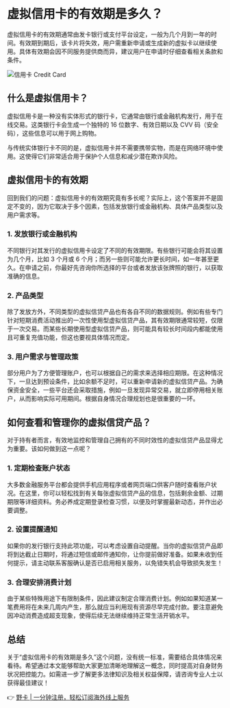 # 虚拟信用卡的有效期是多久？

虚拟信用卡的有效期通常由发卡银行或支付平台设定，一般为几个月到一年的时间。有效期到期后，该卡片将失效，用户需重新申请或生成新的虚拟卡以继续使用。具体有效期会因不同服务提供商而异，建议用户在申请时仔细查看相关条款和条件。

![信用卡 Credit Card](https://bbtdd.com/wp-content/uploads/img/9048491864415051.webp "什么是虚拟信用卡？")

## 什么是虚拟信用卡？

虚拟信用卡是一种没有实体形式的银行卡，它通常由银行或金融机构发行，用于在线交易。这类银行卡会生成一个独特的 16 位数字、有效日期以及 CVV 码（安全码），这些信息可以用于网上购物。

与传统实体银行卡不同的是，虚拟信用卡并不需要携带实物，而是在网络环境中使用。这使得它们非常适合用于保护个人信息和减少潜在欺诈风险。

## 虚拟信用卡的有效期

回到我们的问题：虚拟信用卡的有效期究竟有多长呢？实际上，这个答案并不是固定不变的，因为它取决于多个因素，包括发放银行或金融机构、具体产品类型以及用户需求等。

### 1. 发放银行或金融机构

不同银行对其发行的虚拟信用卡设定了不同的有效期限。有些银行可能会将其设置为几个月，比如 3 个月或 6 个月；而另一些则可能允许更长时间，如一年甚至更久。在申请之前，你最好先咨询你所选择的平台或者发放该张牌照的银行，以获取准确的信息。

### 2. 产品类型

除了发放方外，不同类型的虚拟信贷产品也有各自不同的数据规则。例如有些专门针对短期消费活动推出的一次性使用型虚拟信贷产品，其有效期限通常较短，仅限于一次交易。而某些长期使用型虚拟信贷产品，则可能具有较长时间段内都能使用且可重复充值功能，但这也要视具体情况而定。

### 3. 用户需求与管理政策

部分用户为了方便管理账户，也可以根据自己的需求来选择相应期限。在这种情况下，一旦达到预设条件，比如余额不足时，可以重新申请新的虚拟信贷产品。为确保资金安全，一些平台还会采取措施，例如一旦发现异常交易，就立即停用相关账户，从而影响实际可用期间。根据自身情况合理规划也是很重要的一环。

## 如何查看和管理你的虚拟信贷产品？

对于持有者而言，有效地监控和管理自己拥有的不同时效性的虚拟信贷产品显得尤为重要。该如何做到这一点呢？

### 1. 定期检查账户状态

大多数金融服务平台都会提供手机应用程序或者网页端口供客户随时查看账户状况。在这里，你可以轻松找到有关每张虚拟信贷产品的信息，包括剩余金额、过期期限等详细资料。务必养成定期登录检查习惯，以便及时掌握最新动态，并作出必要调整。

### 2. 设置提醒通知

如果你的发行银行支持此项功能，可以考虑设置自动提醒。当你的虚拟信贷产品即将到达截止日期时，将通过短信或邮件通知你，让你提前做好准备。如果未收到任何提示，请主动联系客服确认是否已启用相关服务，以免错失机会导致损失发生！

### 3. 合理安排消费计划

由于某些特殊用途下有限制条件，因此建议制定合理消费计划。例如如果知道某一笔费用将在未来几周内产生，那么就应当利用现有资源尽早完成付款。要注意避免因冲动消费造成超支现象，使得后续无法继续维持正常生活开销水平。

## 总结

关于“虚拟信用卡的有效期是多久”这个问题，没有统一标准，需要结合具体情况来看待。希望通过本文能够帮助大家更加清晰地理解这一概念，同时提高对自身财务状况把控能力。如需进一步了解更多法律知识及相关权益保障，请咨询专业人士以获得最佳建议！

👉 [野卡 | 一分钟注册，轻松订阅海外线上服务](https://bbtdd.com/yeka)